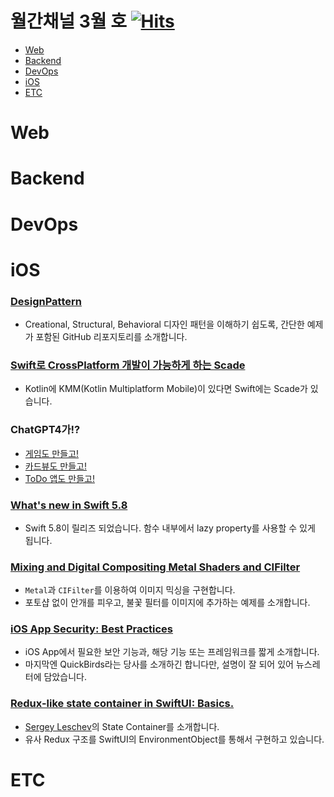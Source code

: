 # 월간채널 3월 호 [![Hits](https://hits.seeyoufarm.com/api/count/incr/badge.svg?url=https%3A%2F%2Fgithub.com%2Fchannel-io%2Fmonthly-channel%2Fblob%2Fmain%2Fissues%2F2023-03.md&count_bg=%2379C83D&title_bg=%23555555&icon=&icon_color=%23E7E7E7&title=hits&edge_flat=false)](https://hits.seeyoufarm.com)

- [Web](#web)
- [Backend](#backend)
- [DevOps](#devops)
- [iOS](#ios)
- [ETC](#etc)

# Web

# Backend

# DevOps

# iOS
### [DesignPattern](https://github.com/vishalMalvi/DesignPattern)
- Creational, Structural, Behavioral 디자인 패턴을 이해하기 쉽도록, 간단한 예제가 포함된 GitHub 리포지토리를 소개합니다.
### [Swift로 CrossPlatform 개발이 가능하게 하는 Scade](https://blog.jihoon.me/blog/Scade-Introduce)
- Kotlin에 KMM(Kotlin Multiplatform Mobile)이 있다면 Swift에는 Scade가 있습니다.
### ChatGPT4가!?
- [게임도 만들고!](https://twitter.com/MengTo/status/1637566201709690881)
- [카드뷰도 만들고!](https://twitter.com/MengTo/status/1637110344555417600)
- [ToDo 앱도 만들고!](https://twitter.com/Henne22/status/1638193556308336640)
### [What's new in Swift 5.8](https://www.hackingwithswift.com/articles/256/whats-new-in-swift-5-8)
- Swift 5.8이 릴리즈 되었습니다. 함수 내부에서 lazy property를 사용할 수 있게 됩니다.
### [Mixing and Digital Compositing Metal Shaders and CIFilter](https://medium.com/@ConnectCode/mixing-and-digital-compositing-metal-shaders-and-cifilter-33e73022b25a)
- `Metal`과 `CIFilter`를 이용하여 이미지 믹싱을 구현합니다.
- 포토샵 없이 안개를 피우고, 불꽃 필터를 이미지에 추가하는 예제를 소개합니다.
### [iOS App Security: Best Practices](https://quickbirdstudios.com/blog/ios-app-security-best-practices/)
- iOS App에서 필요한 보안 기능과, 해당 기능 또는 프레임워크를 짧게 소개합니다.
- 마지막엔 QuickBirds라는 당사를 소개하긴 합니다만, 설명이 잘 되어 있어 뉴스레터에 담았습니다.
### [Redux-like state container in SwiftUI: Basics.](https://dev.to/sergeyleschev/redux-like-state-container-in-swiftui-basics-single-source-of-truth-2lpc)
- [Sergey Leschev](https://github.com/sergeyleschev)의 State Container를 소개합니다.
- 유사 Redux 구조를 SwiftUI의 EnvironmentObject를 통해서 구현하고 있습니다.

# ETC
